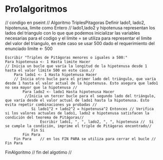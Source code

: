 # Pro1algoritmos
// condigo en pseint  // 
Algoritmo TriplesPitagoras
    Definir lado1, lado2, hipotenusa, limite como Entero
// lado1,lado2 y hipotenusa representan los lados del triangulo con lo que que podemos inicializar las variables necesarias para el codigo y el limite = se utiliza para representar
el limite del valor del triangulo, en este caso se usar 500 dado el requerimiento del enunciado
    limite <- 500

    Escribir "Triples de Pitágoras menores o iguales a 500:"
    Para hipotenusa <- 1 Hasta limite Hacer
    // Inicia un bucle que varía la longitud de la hipotenusa desde 1 hasta el valor límite 500 en este caso.//
        Para lado1 <- 1 Hasta hipotenusa Hacer
        // Inicia otro bucle para el primer lado del triángulo, que varía desde 1 hasta el valor actual de la hipotenusa. Esto asegura que lado1 no sea mayor que la hipotenusa //
            Para lado2 <- lado1 Hasta hipotenusa Hacer
             //Inicia un tercer bucle para el segundo lado del triángulo, que varía desde el valor actual de lado1 hasta la hipotenusa. Esto evita repetir combinaciones ya probadas //
                Si lado1^2 + lado2^2 = hipotenusa^2 Entonces // Verifica si los valores actuales de lado1, lado2 e hipotenusa satisfacen la condición del teorema de Pitágoras//
                    Escribir lado1, ", ", lado2, ", ", hipotenusa //  Si se cumple la condición, imprime el triple de Pitágoras encontrado//
                Fin Si
            Fin Para
        Fin Para    // en los FIN PARA se utiliza para cerrar el bucle // 
    Fin Para

FinAlgoritmo // fin del algotimo //








